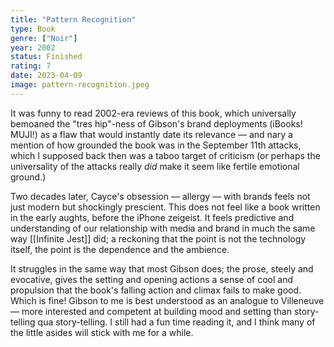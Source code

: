 ```yaml
---
title: "Pattern Recognition"
type: Book
genre: ["Noir"]
year: 2002
status: Finished
rating: 7
date: 2023-04-09
image: pattern-recognition.jpeg
---
```


It was funny to read 2002-era reviews of this book, which universally bemoaned the "tres hip"-ness of Gibson's brand deployments (iBooks! MUJI!)
as a flaw that would instantly date its relevance — and nary a mention of how grounded the book was in the September 11th attacks, which I supposed
back then was a taboo target of criticism (or perhaps the universality of the attacks really _did_ make it seem like fertile emotional ground.)

Two decades later, Cayce's obsession — allergy — with brands feels not just modern but shockingly prescient. This does not feel like a book written
in the early aughts, before the iPhone zeigeist. It feels predictive and understanding of our relationship with media and brand in much the same way
[[Infinite Jest]] did; a reckoning that the point is not the technology itself, the point is the dependence and the ambience.

It struggles in the same way that most Gibson does; the prose, steely and evocative, gives the setting and opening actions a sense of cool and
propulsion that the book's falling action and climax fails to make good. Which is fine! Gibson to me is best understood as an analogue to
Villeneuve — more interested and competent at building mood and setting than story-telling qua story-telling. I still had a fun time reading it,
and I think many of the little asides will stick with me for a while.
